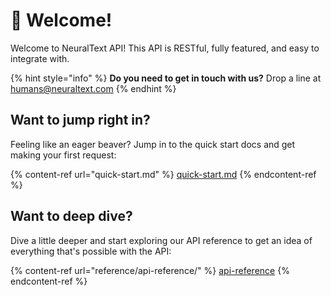 # 🤗 Welcome!

Welcome to NeuralText API! This API is RESTful, fully featured, and easy to integrate with.

{% hint style="info" %}
**Do you need to get in touch with us?** Drop a line at [humans@neuraltext.com](mailto:humans@neuraltext.com)
{% endhint %}

## Want to jump right in?

Feeling like an eager beaver? Jump in to the quick start docs and get making your first request:

{% content-ref url="quick-start.md" %}
[quick-start.md](quick-start.md)
{% endcontent-ref %}

## Want to deep dive?

Dive a little deeper and start exploring our API reference to get an idea of everything that's possible with the API:

{% content-ref url="reference/api-reference/" %}
[api-reference](reference/api-reference/)
{% endcontent-ref %}
